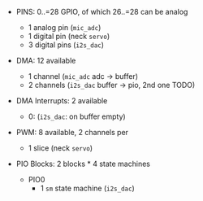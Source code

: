 
- PINS: 0..=28 GPIO, of which 26..=28 can be analog
  - 1 analog pin (`mic_adc`)
  - 1 digital pin (neck `servo`)
  - 3 digital pins (`i2s_dac`)

- DMA: 12 available
  - 1 channel (`mic_adc` adc -> buffer)
  - 2 channels (`i2s_dac` buffer -> pio, 2nd one TODO)

- DMA Interrupts: 2 available
  - 0: (`i2s_dac`: on buffer empty)

- PWM: 8 available, 2 channels per
  - 1 slice (neck `servo`)

- PIO Blocks: 2 blocks * 4 state machines
  - PIO0
    - 1 `sm` state machine (`i2s_dac`)
